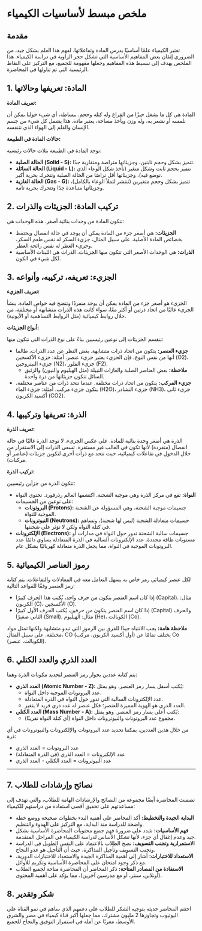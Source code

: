 # ملخص مبسط لأساسيات الكيمياء

## مقدمة

تعتبر الكيمياء علمًا أساسيًا يدرس المادة وتفاعلاتها. لفهم هذا العلم بشكل جيد، من الضروري إتقان بعض المفاهيم الأساسية التي تشكل حجر الزاوية في دراسة الكيمياء. هذا الملخص يهدف إلى تبسيط هذه المفاهيم وجعلها مفهومة للجميع، مع التركيز على النقاط الرئيسية التي تم تناولها في المحاضرة.

## 1. المادة: تعريفها وحالاتها

**تعريف المادة:**

المادة هي كل ما يشغل حيزًا من الفراغ وله كتلة وحجم. ببساطة، أي شيء حولنا يمكن أن نلمسه أو نشعر به، وله وزن ويأخذ مساحة، يعتبر مادة. هذا يشمل كل شيء من جسم الإنسان والقلم إلى الهواء الذي نتنفسه.

**حالات المادة في الطبيعة:**

توجد المادة في الطبيعة بثلاث حالات رئيسية:

*   **الحالة الصلبة (Solid - S):** تتميز بشكل وحجم ثابتين، وجزيئاتها متراصة ومتقاربة جدًا.
*   **الحالة السائلة (Liquid - L):** تتميز بحجم ثابت وشكل متغير (تأخذ شكل الوعاء الذي توضع فيه)، وجزيئاتها أقل تراصًا من الحالة الصلبة وتتحرك بحرية أكبر.
*   **الحالة الغازية (Gas - G):** تتميز بشكل وحجم متغيرين (تنتشر لتملاً الوعاء بالكامل)، وجزيئاتها متباعدة جدًا وتتحرك بحرية تامة.

## 2. تركيب المادة: الجزيئات والذرات

تتكون المادة من وحدات بنائية أصغر. هذه الوحدات هي:

*   **الجزيئات:** هي أصغر جزء من المادة يمكن أن يوجد في حالة انفصال ويحتفظ بخصائص المادة الأصلية. على سبيل المثال، جزيء السكر له نفس طعم السكر، وجزيء العطر له نفس رائحة العطر.
*   **الذرات:** هي الوحدات الأصغر التي تتكون منها الجزيئات. الذرات هي اللبنات الأساسية لكل شيء في الكون.

## 3. الجزيء: تعريفه، تركيبه، وأنواعه

**تعريف الجزيء:**

الجزيء هو أصغر جزء من المادة يمكن أن يوجد منفردًا وتتضح فيه خواص المادة. ينشأ الجزيء غالبًا من اتحاد ذرتين أو أكثر معًا، سواء كانت هذه الذرات متشابهة أو مختلفة، من خلال روابط كيميائية (مثل الروابط التساهمية أو الأيونية).

**أنواع الجزيئات:**

تنقسم الجزيئات إلى نوعين رئيسيين بناءً على نوع الذرات التي تتكون منها:

*   **جزيء العنصر:** يتكون من اتحاد ذرات متشابهة. بغض النظر عن عدد الذرات، طالما أنها من نفس النوع، فإن الجزيء يعتبر جزيء عنصر. أمثلة: جزيء الأكسجين (O2)، جزيء النيتروجين (N2)، جزيء الفلور (F2).
    *   **ملاحظة:** بعض العناصر الصلبة والغازات النبيلة (مثل الهيليوم والنيون) والزئبق السائل تتكون جزيئاتها من ذرة واحدة.
*   **جزيء المركب:** يتكون من اتحاد ذرات مختلفة. عندما تتحد ذرات من عناصر مختلفة، يتكون جزيء مركب. أمثلة: جزيء الماء (H2O)، جزيء النشادر (NH3)، جزيء ثاني أكسيد الكربون (CO2).

## 4. الذرة: تعريفها وتركيبها

**تعريف الذرة:**

الذرة هي أصغر وحدة بنائية للمادة. على عكس الجزيء، لا توجد الذرة غالبًا في حالة انفصال (منفردة) لأنها تكون في الغالب غير مستقرة. تسعى الذرات إلى الاستقرار من خلال الدخول في تفاعلات كيميائية، حيث تتحد مع ذرات أخرى لتكوين جزيئات (عناصر أو مركبات).

**تركيب الذرة:**

تتكون الذرة من جزأين رئيسيين:

*   **النواة:** تقع في مركز الذرة وهي موجبة الشحنة. اكتشفها العالم رذرفورد. تحتوي النواة على نوعين من الجسيمات:
    *   **البروتونات (Protons):** جسيمات موجبة الشحنة، وهي المسؤولة عن الشحنة الموجبة للنواة.
    *   **النيوترونات (Neutrons):** جسيمات متعادلة الشحنة (ليس لها شحنة)، وتساهم في كتلة النواة ولكن لا تؤثر على شحنتها.
*   **الإلكترونات (Electrons):** جسيمات سالبة الشحنة تدور حول النواة في مدارات أو مستويات طاقة محددة. عدد الإلكترونات السالبة في الذرة المتعادلة يساوي دائمًا عدد البروتونات الموجبة في النواة، مما يجعل الذرة متعادلة كهربائيًا بشكل عام.

## 5. رموز العناصر الكيميائية

لكل عنصر كيميائي رمز خاص به يسهل التعامل معه في المعادلات والتفاعلات. يتم كتابة رمز العنصر وفقًا للقواعد التالية:

*   إذا كان اسم العنصر يتكون من حرف واحد، يُكتب هذا الحرف كبيرًا (Capital). مثال: الكربون (C)، الأكسجين (O).
*   إذا كان اسم العنصر يتكون من حرفين، يُكتب الحرف الأول كبيرًا (Capital) والحرف الثاني صغيرًا (Small). مثال: الهيليوم (He)، الكوبالت (Co).

**ملاحظة هامة:** يجب الانتباه جيدًا للفرق بين الرموز التي تبدو متشابهة ولكنها تمثل مواد مختلفة. على سبيل المثال، CO (أول أكسيد الكربون، مركب) يختلف تمامًا عن Co (الكوبالت، عنصر).

## 6. العدد الذري والعدد الكتلي

يتم كتابة عددين بجوار رمز العنصر لتحديد مكونات الذرة وهما:

*   **العدد الذري (Atomic Number - Z):** يُكتب أسفل يسار رمز العنصر. وهو يمثل:
    *   عدد البروتونات الموجبة داخل النواة.
    *   عدد الإلكترونات السالبة التي تدور حول النواة في الذرة المتعادلة.
    *   العدد الذري هو الهوية المميزة للعنصر؛ فكل عنصر له عدد ذري فريد لا يتغير.
*   **العدد الكتلي (Mass Number - A):** يُكتب أعلى يسار رمز العنصر. وهو يمثل:
    *   مجموع عدد البروتونات والنيوترونات داخل النواة (أي كتلة النواة تقريبًا).

من خلال هذين العددين، يمكننا تحديد عدد البروتونات والإلكترونات والنيوترونات في أي ذرة:

*   عدد البروتونات = العدد الذري
*   عدد الإلكترونات = العدد الذري (في الذرة المتعادلة)
*   عدد النيوترونات = العدد الكتلي - العدد الذري

---



## 7. نصائح وإرشادات للطلاب

تضمنت المحاضرة أيضًا مجموعة من النصائح والإرشادات الهامة للطلاب، والتي تهدف إلى مساعدتهم على تحقيق أقصى استفادة من دراستهم للكيمياء:

*   **البداية الجيدة والتخطيط:** أكد المحاضر على أهمية البدء بخطوات صحيحة ووضع خطة واضحة للدراسة منذ البداية، مع التركيز على الهدوء والتنظيم.
*   **فهم الأساسيات:** شدد على ضرورة فهم جميع محتويات المحاضرة الأساسية بشكل جيد وعدم إغفال أي جزء، لأنها تشكل الأساس لدراسة الكيمياء في المراحل المتقدمة.
*   **الاستمرارية وتجنب التسويف:** نصح الطلاب بالاعتماد على النفس الطويل في الدراسة وتجنب التسويف وتأجيل المذاكرة، حيث أن التأجيل هو عدو النجاح.
*   **الاستعداد للاختبارات:** أشار إلى أهمية المذاكرة الجيدة والاستعداد للاختبارات الدورية، مع ذكر وجود امتحان على المحاضرة الأساسية وتكريم للأوائل.
*   **الاستفادة من المصادر المتاحة:** ذكر المحاضر أن المحاضرة متاحة لجميع الطلاب (أونلاين، سنتر، أو مع مدرسين آخرين)، مما يؤكد على أهمية المحتوى.

## 8. شكر وتقدير

اختتم المحاضر حديثه بتوجيه الشكر للطلاب على دعمهم الذي ساهم في نمو القناة على اليوتيوب وتجاوزها 2 مليون مشترك، مما جعلها أكبر قناة كيمياء في مصر والشرق الأوسط، معربًا عن أمله في استمرار التوفيق والنجاح للجميع.


